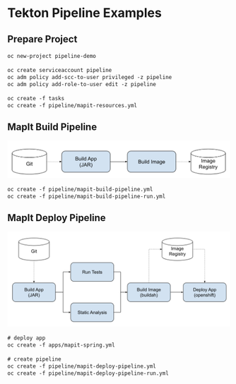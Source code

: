 # Tekton Pipeline Examples


## Prepare Project

```
oc new-project pipeline-demo

oc create serviceaccount pipeline
oc adm policy add-scc-to-user privileged -z pipeline
oc adm policy add-role-to-user edit -z pipeline

oc create -f tasks
oc create -f pipeline/mapit-resources.yml
```

## MapIt Build Pipeline

![](images/mapit-build-pipeline.png)

```
oc create -f pipeline/mapit-build-pipeline.yml
oc create -f pipeline/mapit-build-pipeline-run.yml
```

## MapIt Deploy Pipeline

![](images/mapit-deploy-pipeline.png)

```
# deploy app
oc create -f apps/mapit-spring.yml

# create pipeline
oc create -f pipeline/mapit-deploy-pipeline.yml
oc create -f pipeline/mapit-deploy-pipeline-run.yml
```